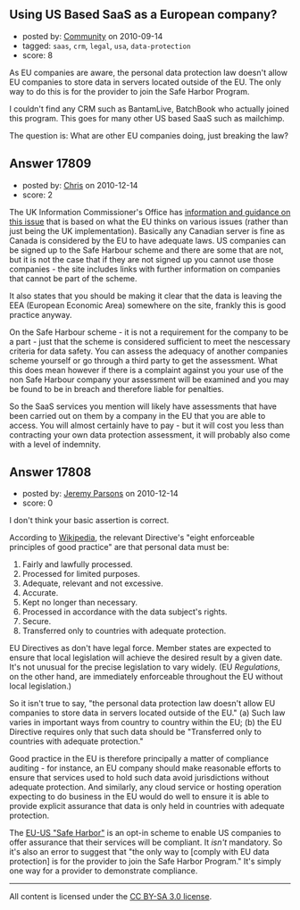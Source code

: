 ## Using US Based SaaS as a European company?

- posted by: [Community](https://stackexchange.com/users/-1/-1-community) on 2010-09-14
- tagged: `saas`, `crm`, `legal`, `usa`, `data-protection`
- score: 8

As EU companies are aware, the personal data protection law doesn't allow EU companies to store data in servers located outside of the EU. The only way to do this is for the provider to join the Safe Harbor Program.

I couldn't find any CRM such as BantamLive, BatchBook who actually joined this program. This goes for many other US based SaaS such as mailchimp.

The question is: What are other EU companies doing, just breaking the law?


## Answer 17809

- posted by: [Chris](https://stackexchange.com/users/-1/5977-chris) on 2010-12-14
- score: 2

<p>The UK Information Commissioner's Office has <a href="http://www.ico.gov.uk/for_organisations/data_protection/the_guide/principle_8.aspx" rel="nofollow">information and guidance on this issue</a> that is based on what the EU thinks on various issues (rather than just being the UK implementation). Basically any Canadian server is fine as Canada is considered by the EU to have adequate laws. US companies can be signed up to the Safe Harbour scheme and there are some that are not, but it is not the case that if they are not signed up you cannot use those companies - the site includes links with further information on companies that cannot be part of the scheme.</p>

<p>It also states that you should be making it clear that the data is leaving the EEA (European Economic Area) somewhere on the site, frankly this is good practice anyway.</p>

<p>On the Safe Harbour scheme - it is not a requirement for the company to be a part - just that the scheme is considered sufficient to meet the nescessary criteria for data safety. You can assess the adequacy of another companies scheme yourself or go through a third party to get the assessment. What this does mean however if there is a complaint against you your use of the non Safe Harbour company your assessment will be examined and you may be found to be in breach and therefore liable for penalties.</p>

<p>So the SaaS services you mention will likely have assessments that have been carried out on them by a company in the EU that you are able to access. You will almost certainly have to pay - but it will cost you less than contracting your own data protection assessment, it will probably also come with a level of indemnity.</p>



## Answer 17808

- posted by: [Jeremy Parsons](https://stackexchange.com/users/-1/4291-jeremy-parsons) on 2010-12-14
- score: 0

<p>I don't think your basic assertion is correct.</p>

<p>According to <a href="http://en.wikipedia.org/wiki/Information_privacy" rel="nofollow">Wikipedia</a>, the relevant Directive's "eight enforceable principles of good practice" are that personal data must be:</p>

<ol>
<li>Fairly and lawfully processed.</li>
<li>Processed for limited purposes.</li>
<li>Adequate, relevant and not excessive.</li>
<li>Accurate.</li>
<li>Kept no longer than necessary.</li>
<li>Processed in accordance with the data subject's rights.</li>
<li>Secure.</li>
<li>Transferred only to countries with adequate protection.</li>
</ol>

<p>EU Directives as don't have legal force. Member states are expected to ensure that local legislation will achieve the desired result by a given date. It's not unusual for the precise legislation to vary widely. (EU <em>Regulations</em>, on the other hand, are immediately enforceable throughout the EU without local legislation.)</p>

<p>So it isn't true to say, "the personal data protection law doesn't allow EU companies to store data in servers located outside of the EU." (a) Such law varies in important ways from country to country within the EU;  (b) the EU Directive requires only that such data should be "Transferred only to countries with adequate protection."</p>

<p>Good practice in the EU is therefore principally a matter of compliance auditing - for instance, an EU company should make reasonable efforts to ensure that services used to hold such data avoid jurisdictions without adequate protection. And similarly, any cloud service or hosting operation expecting to do business in the EU would do well to ensure it is able to provide explicit assurance that data is only held in countries with adequate protection.</p>

<p>The <a href="http://en.wikipedia.org/wiki/International_Safe_Harbor_Privacy_Principles" rel="nofollow">EU-US "Safe Harbor"</a> is an opt-in scheme to enable US companies to offer assurance that their services will be compliant. It <em>isn't</em> mandatory. So it's also an error to suggest that "the only way to [comply with EU data protection] is for the provider to join the Safe Harbor Program." It's simply one way for a provider to demonstrate compliance.</p>




---

All content is licensed under the [CC BY-SA 3.0 license](https://creativecommons.org/licenses/by-sa/3.0/).
